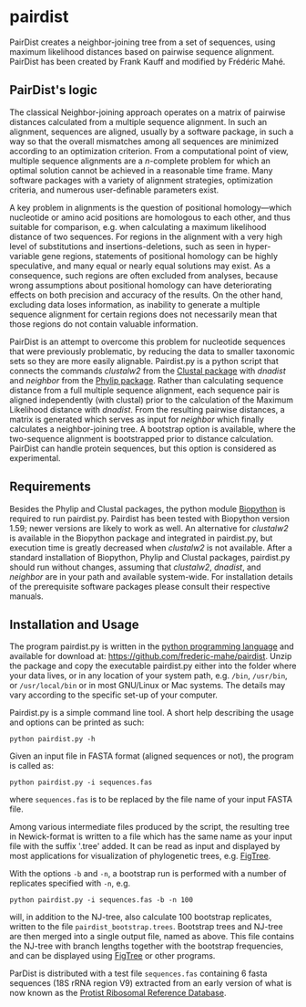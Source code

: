pairdist
========

PairDist creates a neighbor-joining tree from a set of sequences,
using maximum likelihood distances based on pairwise sequence
alignment. PairDist has been created by Frank Kauff and modified by
Frédéric Mahé.

## PairDist's logic ##

The classical Neighbor-joining approach operates on a matrix of
pairwise distances calculated from a multiple sequence alignment. In
such an alignment, sequences are aligned, usually by a software
package, in such a way so that the overall mismatches among all
sequences are minimized according to an optimization criterion. From a
computational point of view, multiple sequence alignments are a
*n*-complete problem for which an optimal solution cannot be achieved in
a reasonable time frame. Many software packages with a variety of
alignment strategies, optimization criteria, and numerous
user-definable parameters exist.

A key problem in alignments is the question of positional
homology—which nucleotide or amino acid positions are homologous to
each other, and thus suitable for comparison, e.g. when calculating a
maximum likelihood distance of two sequences. For regions in the
alignment with a very high level of substitutions and
insertions-deletions, such as seen in hyper-variable gene regions,
statements of positional homology can be highly speculative, and many
equal or nearly equal solutions may exist. As a consequence, such
regions are often excluded from analyses, because wrong assumptions
about positional homology can have deteriorating effects on both
precision and accuracy of the results. On the other hand, excluding
data loses information, as inability to generate a multiple sequence
alignment for certain regions does not necessarily mean that those
regions do not contain valuable information.

PairDist is an attempt to overcome this problem for nucleotide
sequences that were previously problematic, by reducing the data to
smaller taxonomic sets so they are more easily alignable. Pairdist.py
is a python script that connects the commands *clustalw2* from the
[Clustal package](http://www.clustal.org/clustal2 "Clustal website")
with *dnadist* and *neighbor* from the
[Phylip package](http://evolution.genetics.washington.edu/phylip.html
"Phylip homepage"). Rather than calculating sequence distance from a
full multiple sequence alignment, each sequence pair is aligned
independently (with clustal) prior to the calculation of the Maximum
Likelihood distance with *dnadist*. From the resulting pairwise
distances, a matrix is generated which serves as input for *neighbor*
which finally calculates a neighbor-joining tree. A bootstrap option
is available, where the two-sequence alignment is bootstrapped prior
to distance calculation. PairDist can handle protein sequences, but
this option is considered as experimental.

## Requirements ##

Besides the Phylip and Clustal packages, the python module
[Biopython](http://www.biopython.org) is required to run
pairdist.py. Pairdist has been tested with Biopython version 1.59;
newer versions are likely to work as well. An alternative for
*clustalw2* is available in the Biopython package and integrated in
pairdist.py, but execution time is greatly decreased when *clustalw2*
is not available. After a standard installation of Biopython, Phylip
and Clustal packages, pairdist.py should run without changes, assuming
that *clustalw2*, *dnadist*, and *neighbor* are in your path and
available system-wide. For installation details of the prerequisite
software packages please consult their respective manuals.

## Installation and Usage ##

The program pairdist.py is written in the
[python programming language](http://www.python.org) and available for
download at: https://github.com/frederic-mahe/pairdist. Unzip the
package and copy the executable pairdist.py either into the folder
where your data lives, or in any location of your system path,
e.g. `/bin`, `/usr/bin`, or `/usr/local/bin` or in most GNU/Linux or
Mac systems. The details may vary according to the specific set-up of
your computer.

Pairdist.py is a simple command line tool. A short help describing the
usage and options can be printed as such:

```
python pairdist.py -h
```

Given an input file in FASTA format (aligned sequences or not), the
program is called as:

```
python pairdist.py -i sequences.fas
```

where `sequences.fas` is to be replaced by the file name of your input
FASTA file.

Among various intermediate files produced by the script, the resulting
tree in Newick-format is written to a file which has the same name as
your input file with the suffix '.tree' added. It can be read as input
and displayed by most applications for visualization of phylogenetic
trees, e.g. [FigTree](http://tree.bio.ed.ac.uk/software/figtree/
"FigTree: viewer of phylogenetic trees").

With the options `-b` and `-n`, a bootstrap run is performed with a
number of replicates specified with `-n`, e.g.

```
python pairdist.py -i sequences.fas -b -n 100
```

will, in addition to the NJ-tree, also calculate 100 bootstrap
replicates, written to the file `pairdist_bootstrap.trees`. Bootstrap
trees and NJ-tree are then merged into a single output file, named as
above. This file contains the NJ-tree with branch lengths together
with the bootstrap frequencies, and can be displayed using
[FigTree](http://tree.bio.ed.ac.uk/software/figtree/ "FigTree: viewer
of phylogenetic trees") or other programs.

ParDist is distributed with a test file `sequences.fas` containing 6
fasta sequences (18S rRNA region V9) extracted from an early version
of what is now known as the
[Protist Ribosomal Reference Database](http://ssu-rrna.org/).
